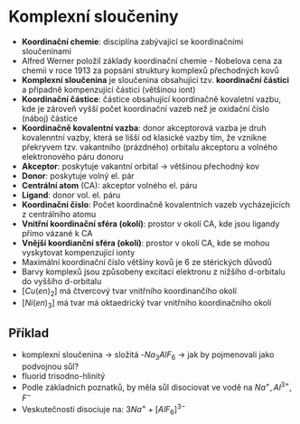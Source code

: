 # Komplexní sloučeniny
- **Koordinační chemie**: disciplína zabývající se koordinačními sloučeninami
- Alfred Werner položil základy koordinační chemie
- Nobelova cena za chemii v roce 1913 za popsání struktury komplexů přechodných kovů
- **Komplexní sloučenina** je sloučenina obsahující tzv. **koordinační částici** a případně kompenzující částici (většinou iont)
- **Koordinační částice**: částice obsahující koordinačně kovaletní vazbu, kde je zároveň vyšší počet koordinační vazeb než je oxidační číslo (náboj) částice
- **Koordinačně kovalentní vazba**: donor akceptorová vazba je druh kovalenntní vazby, která se lišší od klasické vazby tím, že vznikne překryvem tzv. vakantního (prázdného) orbitalu akceptoru a volného elektronového páru donoru
- **Akceptor**: poskytuje vakantní orbital $\to$ většinou přechodný kov
- **Donor**: poskytuje volný el. pár
- **Centrální atom** (CA): akceptor volného el. páru
- **Ligand**: donor vol. el. páru
- **Koordinační číslo**: Počet koordinačně kovalentních vazeb vycházejících z centrálního atomu
- **Vnitřní koordinační sféra (okolí)**: prostor v okolí CA, kde jsou ligandy přímo vázané k CA
- **Vnější koordianční sféra (okolí)**: prostor v okolí CA, kde se mohou vyskytovat kompenzující ionty
- Maximální koordinační číslo většiny kovů je 6 ze stérických důvodů
- Barvy komplexů jsou způsobeny excitací elektronu z nižšího d-orbitalu do vyššího d-orbitalu
- $[Cu(en)_2]$ má čtvercový tvar vnitřního koordinančího okolí
- $[Ni(en)_3]$ má tvar má oktaedrický tvar vnitřního koordinačního okolí

## Příklad
- komplexní sloučenina $\to$ složitá
-$Na_3AlF_6$ $\to$ jak by pojmenovali jako podvojnou sůl?
- fluorid trisodno-hlinitý
- Podle základních poznatků, by měla sůl disociovat ve vodě na $Na^+, Al^{3+}, F^-$
- Veskutečnosti disociuje na: $3Na^+ + [AlF_6]^{3-}$

